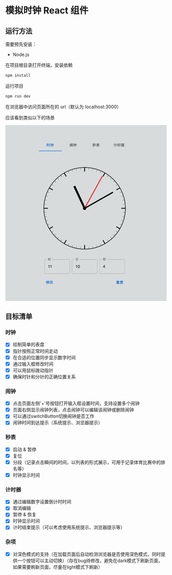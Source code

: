 # 模拟时钟 React 组件

## 运行方法

需要预先安装：

* Node.js

在项目根目录打开终端，安装依赖

```sh
npm install
```

运行项目

```sh
npm run dev
```

在浏览器中访问页面所在的 url（默认为 localhost:3000）

应该看到类似以下的场景

![](readme-assets/clock.png)

## 目标清单

### 时钟

- [x] 绘制简单的表盘
- [x] 指针按照正常时间走动
- [x] 在合适的位置同步显示数字时间
- [x] 通过输入框修改时间
- [x] 可以用鼠标拨动指针
- [x] 确保时针和分针的正确位置关系

### 闹钟

- [x] 点击页面左侧'+'号按钮打开输入框设置时间，支持设置多个闹钟
- [x] 页面右侧显示闹钟列表，点击闹钟可以编辑该闹钟或删除闹钟
- [x] 可以通过switchButton切换闹钟是否工作
- [x] 闹钟时间到达提示（系统提示、浏览器提示）

### 秒表

- [x] 启动 & 暂停
- [x] 复位
- [x] 分段（记录点击瞬间的时间，以列表的形式展示，可用于记录体育比赛中的排名等）
- [x] 时钟显示时间

### 计时器

- [x] 通过编辑数字设置倒计时时间
- [x] 取消编辑
- [x] 暂停 & 恢复
- [x] 时钟显示时间
- [x] 计时结束提示（可以考虑使用系统提示、浏览器提示等）

### 杂项

- [x] 对深色模式的支持（在加载页面后自动检测浏览器是否使用深色模式，同时提供一个按钮可以主动切换）（存在bug待修改，避免在dark模式下刷新页面，如果需要刷新页面，尽量在light模式下刷新）